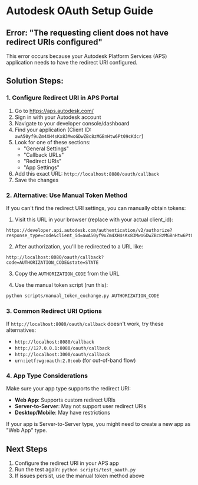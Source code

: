 # Autodesk OAuth Setup Guide

## Error: "The requesting client does not have redirect URIs configured"

This error occurs because your Autodesk Platform Services (APS) application needs to have the redirect URI configured.

## Solution Steps:

### 1. Configure Redirect URI in APS Portal

1. Go to https://aps.autodesk.com/
2. Sign in with your Autodesk account
3. Navigate to your developer console/dashboard
4. Find your application (Client ID: `awA50yf9uZm4XH4sKx83MwoGDwZBc8zMGBnHtw6Pt09cKdcr`)
5. Look for one of these sections:
   - "General Settings"
   - "Callback URLs" 
   - "Redirect URIs"
   - "App Settings"
6. Add this exact URL: `http://localhost:8080/oauth/callback`
7. Save the changes

### 2. Alternative: Use Manual Token Method

If you can't find the redirect URI settings, you can manually obtain tokens:

1. Visit this URL in your browser (replace with your actual client_id):
```
https://developer.api.autodesk.com/authentication/v2/authorize?response_type=code&client_id=awA50yf9uZm4XH4sKx83MwoGDwZBc8zMGBnHtw6Pt09cKdcr&redirect_uri=http://localhost:8080/oauth/callback&scope=data:read+data:write+account:read
```

2. After authorization, you'll be redirected to a URL like:
```
http://localhost:8080/oauth/callback?code=AUTHORIZATION_CODE&state=STATE
```

3. Copy the `AUTHORIZATION_CODE` from the URL

4. Use the manual token script (run this):
```bash
python scripts/manual_token_exchange.py AUTHORIZATION_CODE
```

### 3. Common Redirect URI Options

If `http://localhost:8080/oauth/callback` doesn't work, try these alternatives:

- `http://localhost:8080/callback`
- `http://127.0.0.1:8080/oauth/callback`
- `http://localhost:3000/oauth/callback`
- `urn:ietf:wg:oauth:2.0:oob` (for out-of-band flow)

### 4. App Type Considerations

Make sure your app type supports the redirect URI:
- **Web App**: Supports custom redirect URIs
- **Server-to-Server**: May not support user redirect URIs
- **Desktop/Mobile**: May have restrictions

If your app is Server-to-Server type, you might need to create a new app as "Web App" type.

## Next Steps

1. Configure the redirect URI in your APS app
2. Run the test again: `python scripts/test_oauth.py`
3. If issues persist, use the manual token method above
